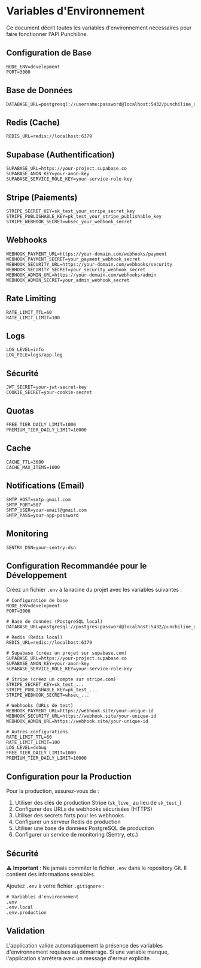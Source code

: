 # Variables d'Environnement

Ce document décrit toutes les variables d'environnement nécessaires pour faire fonctionner l'API Punchiline.

## Configuration de Base

```env
NODE_ENV=development
PORT=3000
```

## Base de Données

```env
DATABASE_URL=postgresql://username:password@localhost:5432/punchiline_api
```

## Redis (Cache)

```env
REDIS_URL=redis://localhost:6379
```

## Supabase (Authentification)

```env
SUPABASE_URL=https://your-project.supabase.co
SUPABASE_ANON_KEY=your-anon-key
SUPABASE_SERVICE_ROLE_KEY=your-service-role-key
```

## Stripe (Paiements)

```env
STRIPE_SECRET_KEY=sk_test_your_stripe_secret_key
STRIPE_PUBLISHABLE_KEY=pk_test_your_stripe_publishable_key
STRIPE_WEBHOOK_SECRET=whsec_your_webhook_secret
```

## Webhooks

```env
WEBHOOK_PAYMENT_URL=https://your-domain.com/webhooks/payment
WEBHOOK_PAYMENT_SECRET=your_payment_webhook_secret
WEBHOOK_SECURITY_URL=https://your-domain.com/webhooks/security
WEBHOOK_SECURITY_SECRET=your_security_webhook_secret
WEBHOOK_ADMIN_URL=https://your-domain.com/webhooks/admin
WEBHOOK_ADMIN_SECRET=your_admin_webhook_secret
```

## Rate Limiting

```env
RATE_LIMIT_TTL=60
RATE_LIMIT_LIMIT=100
```

## Logs

```env
LOG_LEVEL=info
LOG_FILE=logs/app.log
```

## Sécurité

```env
JWT_SECRET=your-jwt-secret-key
COOKIE_SECRET=your-cookie-secret
```

## Quotas

```env
FREE_TIER_DAILY_LIMIT=1000
PREMIUM_TIER_DAILY_LIMIT=10000
```

## Cache

```env
CACHE_TTL=3600
CACHE_MAX_ITEMS=1000
```

## Notifications (Email)

```env
SMTP_HOST=smtp.gmail.com
SMTP_PORT=587
SMTP_USER=your-email@gmail.com
SMTP_PASS=your-app-password
```

## Monitoring

```env
SENTRY_DSN=your-sentry-dsn
```

## Configuration Recommandée pour le Développement

Créez un fichier `.env` à la racine du projet avec les variables suivantes :

```env
# Configuration de base
NODE_ENV=development
PORT=3000

# Base de données (PostgreSQL local)
DATABASE_URL=postgresql://postgres:password@localhost:5432/punchiline_api

# Redis (Redis local)
REDIS_URL=redis://localhost:6379

# Supabase (créez un projet sur supabase.com)
SUPABASE_URL=https://your-project.supabase.co
SUPABASE_ANON_KEY=your-anon-key
SUPABASE_SERVICE_ROLE_KEY=your-service-role-key

# Stripe (créez un compte sur stripe.com)
STRIPE_SECRET_KEY=sk_test_...
STRIPE_PUBLISHABLE_KEY=pk_test_...
STRIPE_WEBHOOK_SECRET=whsec_...

# Webhooks (URLs de test)
WEBHOOK_PAYMENT_URL=https://webhook.site/your-unique-id
WEBHOOK_SECURITY_URL=https://webhook.site/your-unique-id
WEBHOOK_ADMIN_URL=https://webhook.site/your-unique-id

# Autres configurations
RATE_LIMIT_TTL=60
RATE_LIMIT_LIMIT=100
LOG_LEVEL=debug
FREE_TIER_DAILY_LIMIT=1000
PREMIUM_TIER_DAILY_LIMIT=10000
```

## Configuration pour la Production

Pour la production, assurez-vous de :

1. Utiliser des clés de production Stripe (`sk_live_` au lieu de `sk_test_`)
2. Configurer des URLs de webhooks sécurisées (HTTPS)
3. Utiliser des secrets forts pour les webhooks
4. Configurer un serveur Redis de production
5. Utiliser une base de données PostgreSQL de production
6. Configurer un service de monitoring (Sentry, etc.)

## Sécurité

⚠️ **Important** : Ne jamais commiter le fichier `.env` dans le repository Git. Il contient des informations sensibles.

Ajoutez `.env` à votre fichier `.gitignore` :

```gitignore
# Variables d'environnement
.env
.env.local
.env.production
```

## Validation

L'application valide automatiquement la présence des variables d'environnement requises au démarrage. Si une variable manque, l'application s'arrêtera avec un message d'erreur explicite. 